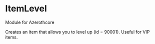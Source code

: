 # ItemLevel
Module for Azerothcore

Creates an item that allows you to level up (id = 90001).
Useful for VIP items.
